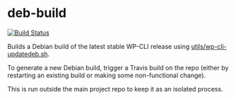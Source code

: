 deb-build
=========

[![Build Status](https://travis-ci.org/wp-cli/deb-build.svg?branch=master)](https://travis-ci.org/wp-cli/deb-build)

Builds a Debian build of the latest stable WP-CLI release using [utils/wp-cli-updatedeb.sh](https://raw.githubusercontent.com/wp-cli/wp-cli/master/utils/wp-cli-updatedeb.sh).

To generate a new Debian build, trigger a Travis build on the repo (either by restarting an existing build or making some non-functional change).

This is run outside the main project repo to keep it as an isolated process.
